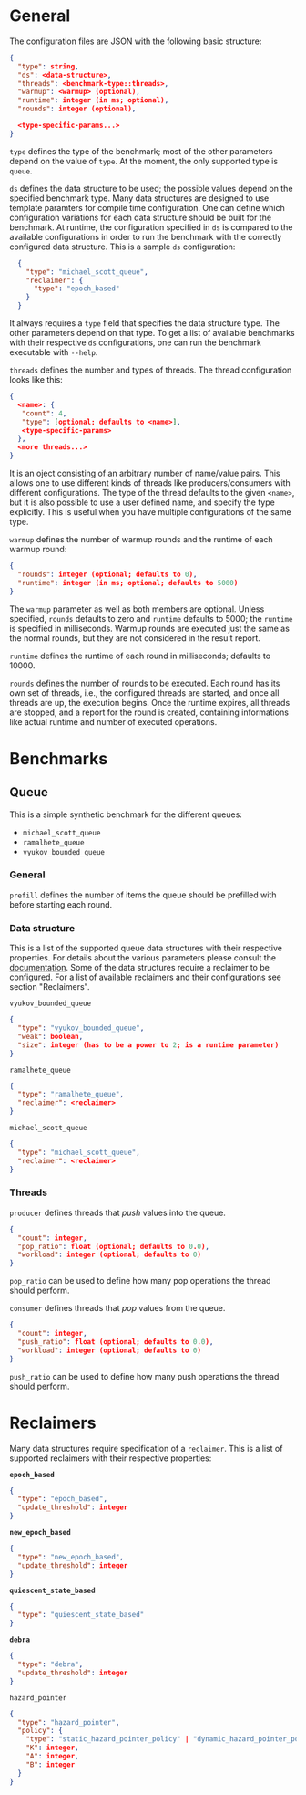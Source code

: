 # General

The configuration files are JSON with the following basic structure:
```json
{
  "type": string,
  "ds": <data-structure>,
  "threads": <benchmark-type::threads>,
  "warmup": <warmup> (optional),
  "runtime": integer (in ms; optional),
  "rounds": integer (optional),

  <type-specific-params...>
}
```
`type` defines the type of the benchmark; most of the other parameters depend
on the value of `type`. At the moment, the only supported type is `queue`.

`ds` defines the data structure to be used; the possible values depend on the
specified benchmark type.
Many data structures are designed to use template paramters for compile time
configuration. One can define which configuration variations for each data
structure should be built for the benchmark. At runtime, the configuration
specified in `ds` is compared to the available configurations in order to run
the benchmark with the correctly configured data structure.
This is a sample `ds` configuration:
```json
  {
    "type": "michael_scott_queue",
    "reclaimer": {
      "type": "epoch_based"
    }
  }
```
It always requires a `type` field that specifies the data structure type. The
other parameters depend on that type. To get a list of available benchmarks
with their respective `ds` configurations, one can run the benchmark executable
with `--help`.

`threads` defines the number and types of threads. The thread
configuration looks like this:
```json
{
  <name>: {
   "count": 4,
   "type": [optional; defaults to <name>],
   <type-specific-params>
  },
  <more threads...>
}
```
It is an oject consisting of an arbitrary number of name/value pairs. This
allows one to use different kinds of threads like producers/consumers with
different configurations. The type of the thread defaults to the given
`<name>`, but it is also possible to use a user defined name, and specify the
type explicitly. This is useful when you have multiple configurations of the
same type.

`warmup` defines the number of warmup rounds and the runtime of each warmup round:
```json
{
  "rounds": integer (optional; defaults to 0),
  "runtime": integer (in ms; optional; defaults to 5000)
}
```
The `warmup` parameter as well as both members are optional. Unless specified,
`rounds` defaults to zero and `runtime` defaults to 5000; the `runtime` is
specified in milliseconds. Warmup rounds are executed just the same as the normal
rounds, but they are not considered in the result report.

`runtime` defines the runtime of each round in milliseconds; defaults to 10000.

`rounds` defines the number of rounds to be executed. Each round has its own set
of threads, i.e., the configured threads are started, and once all threads are
up, the execution begins. Once the runtime expires, all threads are stopped, and
a report for the round is created, containing informations like actual runtime
and number of executed operations.

# Benchmarks

## Queue

This is a simple synthetic benchmark for the different queues:
  * `michael_scott_queue`
  * `ramalhete_queue`
  * `vyukov_bounded_queue`

### General

`prefill` defines the number of items the queue should be prefilled with before
starting each round.

### Data structure

This is a list of the supported queue data structures with their respective
properties. For details about the various parameters please consult the
[documentation](https://mpoeter.github.io/xenium). Some of the data structures
require a reclaimer to be configured. For a list of available reclaimers and
their configurations see section "Reclaimers".

`vyukov_bounded_queue`
```json
{
  "type": "vyukov_bounded_queue",
  "weak": boolean,
  "size": integer (has to be a power to 2; is a runtime parameter)
}
```

`ramalhete_queue`
```json
{
  "type": "ramalhete_queue",
  "reclaimer": <reclaimer>
}
```

`michael_scott_queue`
```json
{
  "type": "michael_scott_queue",
  "reclaimer": <reclaimer>
}
```

### Threads

`producer` defines threads that _push_ values into the queue.
```json
{
  "count": integer,
  "pop_ratio": float (optional; defaults to 0.0),
  "workload": integer (optional; defaults to 0)
}
```
`pop_ratio` can be used to define how many pop operations the thread should
perform.

`consumer` defines threads that _pop_ values from the queue.
```json
{
  "count": integer,
  "push_ratio": float (optional; defaults to 0.0),
  "workload": integer (optional; defaults to 0)
}
```
`push_ratio` can be used to define how many push operations the thread should
perform.

# Reclaimers

Many data structures require specification of a `reclaimer`. This is a list
of supported reclaimers with their respective properties:

**`epoch_based`**
```json
{
  "type": "epoch_based",
  "update_threshold": integer
}
```

**`new_epoch_based`**
```json
{
  "type": "new_epoch_based",
  "update_threshold": integer
}
```

**`quiescent_state_based`**
```json
{
  "type": "quiescent_state_based"
}
```

**`debra`**
```json
{
  "type": "debra",
  "update_threshold": integer
}
```

`hazard_pointer`
```json
{
  "type": "hazard_pointer",
  "policy": {
    "type": "static_hazard_pointer_policy" | "dynamic_hazard_pointer_policy",
    "K": integer,
    "A": integer,
    "B": integer
  }
}
```
